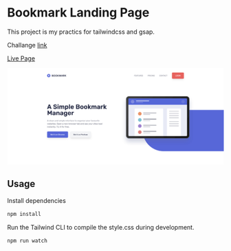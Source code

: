 # Bookmark Landing Page

This project is my practics for tailwindcss and gsap.

Challange [link](https://www.frontendmentor.io/challenges/bookmark-landing-page-5d0b588a9edda32581d29158)

[Live Page](https://bookmark-landing-page-hg.netlify.app/)

![Preview Image](./src/images/preview.png)

## Usage

Install dependencies

```bash
npm install
```

Run the Tailwind CLI to compile the style.css during development.

```bash
npm run watch
```
